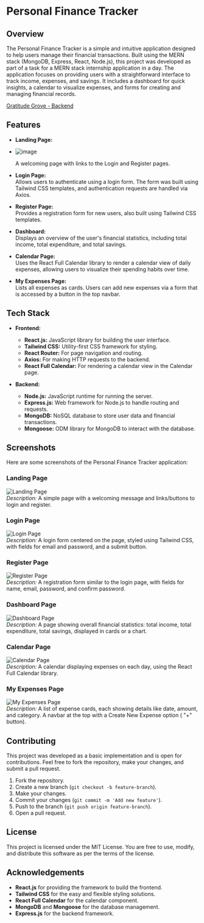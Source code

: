 # Personal Finance Tracker

## Overview

The Personal Finance Tracker is a simple and intuitive application designed to help users manage their financial transactions. Built using the MERN stack (MongoDB, Express, React, Node.js), this project was developed as part of a task for a MERN stack internship application in a day. The application focuses on providing users with a straightforward interface to track income, expenses, and savings. It includes a dashboard for quick insights, a calendar to visualize expenses, and forms for creating and managing financial records.

[Gratitude Grove - Backend](https://github.com/Varunkumar0812/Finance-Tracker-backend)

## Features

- **Landing Page:**
- ![image](https://github.com/user-attachments/assets/5b0e0b34-6c95-4c0d-a9cd-a64bd8f2684e)

  A welcoming page with links to the Login and Register pages.
  
- **Login Page:**  
  Allows users to authenticate using a login form. The form was built using Tailwind CSS templates, and authentication requests are handled via Axios.
  
- **Register Page:**  
  Provides a registration form for new users, also built using Tailwind CSS templates.
  
- **Dashboard:**  
  Displays an overview of the user's financial statistics, including total income, total expenditure, and total savings.
  
- **Calendar Page:**  
  Uses the React Full Calendar library to render a calendar view of daily expenses, allowing users to visualize their spending habits over time.
  
- **My Expenses Page:**  
  Lists all expenses as cards. Users can add new expenses via a form that is accessed by a button in the top navbar.

## Tech Stack

- **Frontend:**
  - **React.js:** JavaScript library for building the user interface.
  - **Tailwind CSS:** Utility-first CSS framework for styling.
  - **React Router:** For page navigation and routing.
  - **Axios:** For making HTTP requests to the backend.
  - **React Full Calendar:** For rendering a calendar view in the Calendar page.

- **Backend:**
  - **Node.js:** JavaScript runtime for running the server.
  - **Express.js:** Web framework for Node.js to handle routing and requests.
  - **MongoDB:** NoSQL database to store user data and financial transactions.
  - **Mongoose:** ODM library for MongoDB to interact with the database.

## Screenshots

Here are some screenshots of the Personal Finance Tracker application:

### Landing Page
![Landing Page](src/assests/landing-page.png)  
*Description:* A simple page with a welcoming message and links/buttons to login and register.

### Login Page
![Login Page](src/assests/login-page.png)  
*Description:* A login form centered on the page, styled using Tailwind CSS, with fields for email and password, and a submit button.

### Register Page
![Register Page](src/assests/register-page.png)  
*Description:* A registration form similar to the login page, with fields for name, email, password, and confirm password.

### Dashboard Page
![Dashboard Page](src/assests/dashboard-page.png)  
*Description:* A page showing overall financial statistics: total income, total expenditure, total savings, displayed in cards or a chart.

### Calendar Page
![Calendar Page](src/assests/calendar-page.png)  
*Description:* A calendar displaying expenses on each day, using the React Full Calendar library.

### My Expenses Page
![My Expenses Page](src/assests/expenses-page.png)  
*Description:* A list of expense cards, each showing details like date, amount, and category. A navbar at the top with a Create New Expense option ( "+" button).

## Contributing

This project was developed as a basic implementation and is open for contributions. Feel free to fork the repository, make your changes, and submit a pull request.

1. Fork the repository.
2. Create a new branch (`git checkout -b feature-branch`).
3. Make your changes.
4. Commit your changes (`git commit -m 'Add new feature'`).
5. Push to the branch (`git push origin feature-branch`).
6. Open a pull request.

## License

This project is licensed under the MIT License. You are free to use, modify, and distribute this software as per the terms of the license.

## Acknowledgements

- **React.js** for providing the framework to build the frontend.
- **Tailwind CSS** for the easy and flexible styling solutions.
- **React Full Calendar** for the calendar component.
- **MongoDB** and **Mongoose** for the database management.
- **Express.js** for the backend framework.

